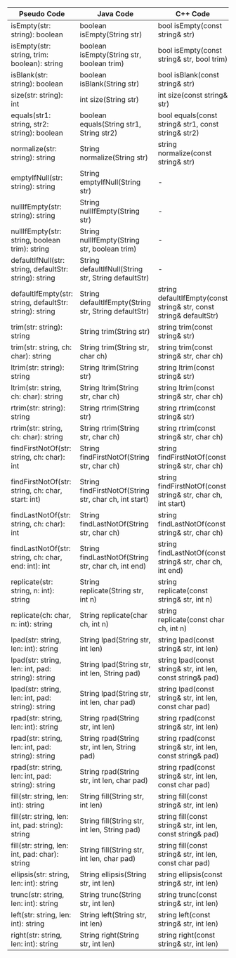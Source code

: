 | Pseudo Code                                             | Java Code                                             | C++ Code                                                           |
| ------------------------------------------------------- | ----------------------------------------------------- | ------------------------------------------------------------------ |
| isEmpty(str: string): boolean                           | boolean isEmpty(String str)                           | bool isEmpty(const string& str)                                    |
| isEmpty(str: string, trim: boolean): string             | boolean isEmpty(String str, boolean trim)             | bool isEmpty(const string& str, bool trim)                         |
| isBlank(str: string): boolean                           | boolean isBlank(String str)                           | bool isBlank(const string& str)                                    |
| size(str: string): int                                  | int size(String str)                                  | int size(const string& str)                                        |
| equals(str1: string, str2: string): boolean             | boolean equals(String str1, String str2)              | bool equals(const string& str1, const string& str2)                |
| normalize(str: string): string                          | String normalize(String str)                          | string normalize(const string& str)                                |
| emptyIfNull(str: string): string                        | String emptyIfNull(String str)                        | -                                                                  |
| nullIfEmpty(str: string): string                        | String nullIfEmpty(String str)                        | -                                                                  |
| nullIfEmpty(str: string, boolean trim): string          | String nullIfEmpty(String str, boolean trim)          | -                                                                  |
| defaultIfNull(str: string, defaultStr: string): string  | String defaultIfNull(String str, String defaultStr)   | -                                                                  |
| defaultIfEmpty(str: string, defaultStr: string): string | String defaultIfEmpty(String str, String defaultStr)  | string defaultIfEmpty(const string& str, const string& defaultStr) |
| trim(str: string): string                               | String trim(String str)                               | string trim(const string& str)                                     |
| trim(str: string, ch: char): string                     | String trim(String str, char ch)                      | string trim(const string& str, char ch)                            |
| ltrim(str: string): string                              | String ltrim(String str)                              | string ltrim(const string& str)                                    |
| ltrim(str: string, ch: char): string                    | String ltrim(String str, char ch)                     | string ltrim(const string& str, char ch)                           |
| rtrim(str: string): string                              | String rtrim(String str)                              | string rtrim(const string& str)                                    |
| rtrim(str: string, ch: char): string                    | String rtrim(String str, char ch)                     | string rtrim(const string& str, char ch)                           |
| findFirstNotOf(str: string, ch: char): int              | String findFirstNotOf(String str, char ch)            | string findFirstNotOf(const string& str, char ch)                  |
| findFirstNotOf(str: string, ch: char, start: int)       | String findFirstNotOf(String str, char ch, int start) | string findFirstNotOf(const string& str, char ch, int start)       |
| findLastNotOf(str: string, ch: char): int               | String findLastNotOf(String str, char ch)             | string findLastNotOf(const string& str, char ch)                   |
| findLastNotOf(str: string, ch: char, end: int): int     | String findLastNotOf(String str, char ch, int end)    | string findLastNotOf(const string& str, char ch, int end)          |
| replicate(str: string, n: int): string                  | String replicate(String str, int n)                   | string replicate(const string& str, int n)                         |
| replicate(ch: char, n: int): string                     | String replicate(char ch, int n)                      | string replicate(const char ch, int n)                             |
| lpad(str: string, len: int): string                     | String lpad(String str, int len)                      | string lpad(const string& str, int len)                            |
| lpad(str: string, len: int, pad: string): string        | String lpad(String str, int len, String pad)          | string lpad(const string& str, int len, const string& pad)         |
| lpad(str: string, len: int, pad: string): string        | String lpad(String str, int len, char pad)            | string lpad(const string& str, int len, const char pad)            |
| rpad(str: string, len: int): string                     | String rpad(String str, int len)                      | string rpad(const string& str, int len)                            |
| rpad(str: string, len: int, pad: string): string        | String rpad(String str, int len, String pad)          | string rpad(const string& str, int len, const string& pad)         |
| rpad(str: string, len: int, pad: string): string        | String rpad(String str, int len, char pad)            | string rpad(const string& str, int len, const char pad)            |
| fill(str: string, len: int): string                     | String fill(String str, int len)                      | string fill(const string& str, int len)                            |
| fill(str: string, len: int, pad: string): string        | String fill(String str, int len, String pad)          | string fill(const string& str, int len, const string& pad)         |
| fill(str: string, len: int, pad: char): string          | String fill(String str, int len, char pad)            | string fill(const string& str, int len, const char pad)            |
| ellipsis(str: string, len: int): string                 | String ellipsis(String str, int len)                  | string ellipsis(const string& str, int len)                        |
| trunc(str: string, len: int): string                    | String trunc(String str, int len)                     | string trunc(const string& str, int len)                           |
| left(str: string, len: int): string                     | String left(String str, int len)                      | string left(const string& str, int len)                            |
| right(str: string, len: int): string                    | String right(String str, int len)                     | string right(const string& str, int len)                           |



    








    
    
    


